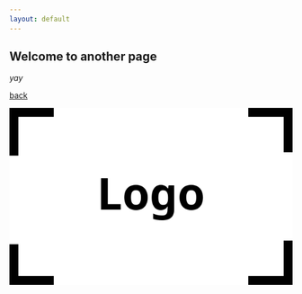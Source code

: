 ```yaml
---
layout: default
---
```


## Welcome to another page

_yay_

[back](./)

![test](./assets/img/logo.png)

